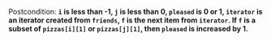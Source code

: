 Postcondition: **`i` is less than -1, `j` is less than 0, `pleased` is 0 or 1, `iterator` is an iterator created from `friends`, `f` is the next item from `iterator`. If `f` is a subset of `pizzas[i][1]` or `pizzas[j][1]`, then `pleased` is increased by 1.**